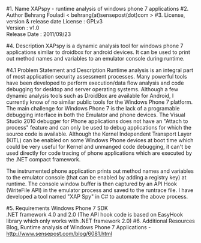 #1. Name
XAPspy - runtime analysis of windows phone 7 applications
#2. Author
Behrang Fouladi < behrang(at)sensepost(dot)com >
#3. License, version & release date
License : GPLv3  
Version : v1.0  
Release Date : 2011/09/23

#4. Description
XAPspy is a dynamic analysis tool for windows phone 7 applications similar to droidbox for android devices. It can be used to print out method names and variables to an emulator console during runtime.

#4.1 Problem Statement and Description
Runtime analysis is an integral part of most application security assessment processes. Many powerful tools have been developed to perform execution/data flow analysis and code debugging for desktop and server operating systems. Although a few dynamic analysis tools such as DroidBox are available for Android, I currently know of no similar public tools for the Windows Phone 7 platform. The main challenge for Windows Phone 7 is the lack of a programable debugging interface in both the Emulator and phone devices. The Visual Studio 2010 debugger for Phone applications does not have an "Attach to process" feature and can only be used to debug applications for which the source code is available. Although the Kernel Independent Transport Layer (KITL) can be enabled on some Windows Phone devices at boot time which could be very useful for Kernel and unmanged code debugging, it can't be used directly for code tracing of phone applications which are executed by the .NET compact framework.

The instrumented phone application prints out method names and variables to the emulator console (that can be enabled by adding a registry key) at runtime. The console window buffer is then captured by an API Hook (WriteFile API) in the emulator process and saved to the runtrace file. I have developed a tool named "XAP Spy" in C# to automate the above process.

#5. Requirements
Windows Phone 7 SDK  
.NET framework 4.0 and 2.0 (The API hook code is based on EasyHook library which only works with .NET framework 2.0)
#6. Additional Resources 
Blog, Runtime analysis of Windows Phone 7 Applications - http://www.sensepost.com/blog/6081.html

